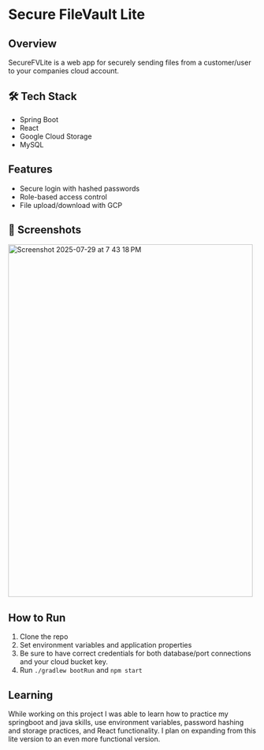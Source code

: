 # Secure FileVault Lite

## Overview
SecureFVLite is a web app for securely sending files from a customer/user to your companies cloud account.

## 🛠️ Tech Stack
- Spring Boot
- React
- Google Cloud Storage
- MySQL

## Features
- Secure login with hashed passwords
- Role-based access control
- File upload/download with GCP

## 📸 Screenshots
<img width="496" height="716" alt="Screenshot 2025-07-29 at 7 43 18 PM" src="https://github.com/user-attachments/assets/f91ad812-7c72-4540-9b53-b499f20c77a0" />



##  How to Run
1. Clone the repo
2. Set environment variables and application properties
3. Be sure to have correct credentials for both database/port connections and your cloud bucket key.
4. Run `./gradlew bootRun` and `npm start`

## Learning
While working on this project I was able to learn how to practice my springboot and java skills, use environment variables, password hashing and storage practices, and React functionality. I plan on expanding from this lite version to an even more functional version.
